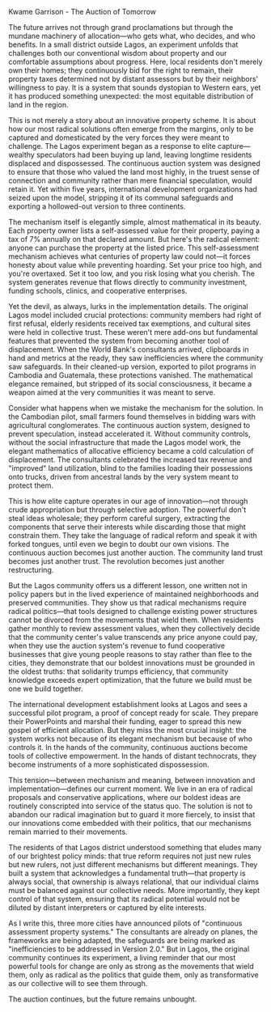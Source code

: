 Kwame Garrison - The Auction of Tomorrow

The future arrives not through grand proclamations but through the mundane machinery of allocation—who gets what, who decides, and who benefits. In a small district outside Lagos, an experiment unfolds that challenges both our conventional wisdom about property and our comfortable assumptions about progress. Here, local residents don't merely own their homes; they continuously bid for the right to remain, their property taxes determined not by distant assessors but by their neighbors' willingness to pay. It is a system that sounds dystopian to Western ears, yet it has produced something unexpected: the most equitable distribution of land in the region.

This is not merely a story about an innovative property scheme. It is about how our most radical solutions often emerge from the margins, only to be captured and domesticated by the very forces they were meant to challenge. The Lagos experiment began as a response to elite capture—wealthy speculators had been buying up land, leaving longtime residents displaced and dispossessed. The continuous auction system was designed to ensure that those who valued the land most highly, in the truest sense of connection and community rather than mere financial speculation, would retain it. Yet within five years, international development organizations had seized upon the model, stripping it of its communal safeguards and exporting a hollowed-out version to three continents.

The mechanism itself is elegantly simple, almost mathematical in its beauty. Each property owner lists a self-assessed value for their property, paying a tax of 7% annually on that declared amount. But here's the radical element: anyone can purchase the property at the listed price. This self-assessment mechanism achieves what centuries of property law could not—it forces honesty about value while preventing hoarding. Set your price too high, and you're overtaxed. Set it too low, and you risk losing what you cherish. The system generates revenue that flows directly to community investment, funding schools, clinics, and cooperative enterprises.

Yet the devil, as always, lurks in the implementation details. The original Lagos model included crucial protections: community members had right of first refusal, elderly residents received tax exemptions, and cultural sites were held in collective trust. These weren't mere add-ons but fundamental features that prevented the system from becoming another tool of displacement. When the World Bank's consultants arrived, clipboards in hand and metrics at the ready, they saw inefficiencies where the community saw safeguards. In their cleaned-up version, exported to pilot programs in Cambodia and Guatemala, these protections vanished. The mathematical elegance remained, but stripped of its social consciousness, it became a weapon aimed at the very communities it was meant to serve.

Consider what happens when we mistake the mechanism for the solution. In the Cambodian pilot, small farmers found themselves in bidding wars with agricultural conglomerates. The continuous auction system, designed to prevent speculation, instead accelerated it. Without community controls, without the social infrastructure that made the Lagos model work, the elegant mathematics of allocative efficiency became a cold calculation of displacement. The consultants celebrated the increased tax revenue and "improved" land utilization, blind to the families loading their possessions onto trucks, driven from ancestral lands by the very system meant to protect them.

This is how elite capture operates in our age of innovation—not through crude appropriation but through selective adoption. The powerful don't steal ideas wholesale; they perform careful surgery, extracting the components that serve their interests while discarding those that might constrain them. They take the language of radical reform and speak it with forked tongues, until even we begin to doubt our own visions. The continuous auction becomes just another auction. The community land trust becomes just another trust. The revolution becomes just another restructuring.

But the Lagos community offers us a different lesson, one written not in policy papers but in the lived experience of maintained neighborhoods and preserved communities. They show us that radical mechanisms require radical politics—that tools designed to challenge existing power structures cannot be divorced from the movements that wield them. When residents gather monthly to review assessment values, when they collectively decide that the community center's value transcends any price anyone could pay, when they use the auction system's revenue to fund cooperative businesses that give young people reasons to stay rather than flee to the cities, they demonstrate that our boldest innovations must be grounded in the oldest truths: that solidarity trumps efficiency, that community knowledge exceeds expert optimization, that the future we build must be one we build together.

The international development establishment looks at Lagos and sees a successful pilot program, a proof of concept ready for scale. They prepare their PowerPoints and marshal their funding, eager to spread this new gospel of efficient allocation. But they miss the most crucial insight: the system works not because of its elegant mechanism but because of who controls it. In the hands of the community, continuous auctions become tools of collective empowerment. In the hands of distant technocrats, they become instruments of a more sophisticated dispossession.

This tension—between mechanism and meaning, between innovation and implementation—defines our current moment. We live in an era of radical proposals and conservative applications, where our boldest ideas are routinely conscripted into service of the status quo. The solution is not to abandon our radical imagination but to guard it more fiercely, to insist that our innovations come embedded with their politics, that our mechanisms remain married to their movements.

The residents of that Lagos district understood something that eludes many of our brightest policy minds: that true reform requires not just new rules but new rulers, not just different mechanisms but different meanings. They built a system that acknowledges a fundamental truth—that property is always social, that ownership is always relational, that our individual claims must be balanced against our collective needs. More importantly, they kept control of that system, ensuring that its radical potential would not be diluted by distant interpreters or captured by elite interests.

As I write this, three more cities have announced pilots of "continuous assessment property systems." The consultants are already on planes, the frameworks are being adapted, the safeguards are being marked as "inefficiencies to be addressed in Version 2.0." But in Lagos, the original community continues its experiment, a living reminder that our most powerful tools for change are only as strong as the movements that wield them, only as radical as the politics that guide them, only as transformative as our collective will to see them through.

The auction continues, but the future remains unbought.